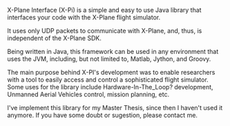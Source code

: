 X-Plane Interface (X-Pi) is a simple and easy to use Java library that interfaces your code with the X-Plane flight simulator.

It uses only UDP packets to communicate with X-Plane, and, thus, is independent of the X-Plane SDK.

Being written in Java, this framework can be used in any environment that uses the JVM, including, but not limited to, Matlab, Jython, and Groovy.

The main purpose behind X-PI's development was to enable researchers with a tool to easily access and control a sophisticated flight simulator. Some uses for the library include Hardware-In-The_Loop? development, Unmanned Aerial Vehicles control, mission planning, etc.

I've implement this library for my Master Thesis, since then I haven't used it anymore. If you have some doubt or sugestion, please contact me.

